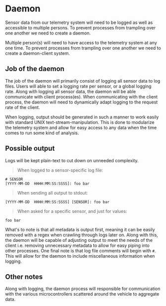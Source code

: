 # Daemon

Sensor data from our telemetry system will need to be logged as well as
accessible to multiple persons.  To prevent processes from trampling over one
another we need to create a daemon.

Multiple person(s) will need to have access to the telemetry system at any one
time.  To prevent processes from trampling over one another we need to create a
daemon-client system.


## Job of the daemon

The job of the daemon will primarily consist of logging all sensor data to log
files.  Users will able to set a logging rate per sensor, or a global logging
rate.  Along with logging all sensor data, the daemon will be able communicate
with client process(es).  When communicating with the client process, the
daemon will need to dynamically adapt logging to the request rate of the
client.

When logging, output should be generated in such a manner to work easily with
standard UNIX text-stream-manipulation.  This is done to modularize the
telemetry system and allow for easy access to any data when the time comes to
run some kind of analysis.


## Possible output

Logs will be kept plain-text to cut down on unneeded complexity.

> When logged to a sensor-specific log file:

```
# SENSOR
[YYYY-MM-DD  HHHH:MM:SS:SSSS]: foo bar
```

> When sending all output to stdout:

```
[YYYY-MM-DD  HHHH:MM:SS:SSSS] [SENSOR]: foo bar
```

> When asked for a specific sensor, and just for values:
```
foo bar
```

What's to note is that all metadata is output first, meaning it can be easily
removed with a regex when crawling through logs later on.  Along with this, the
daemon will be capable of adjusting output to meet the needs of the client i.e.
removing unnecessary metadata to allow for easy piping into other processes.
One final note is that log file comments will begin with `#`.  This will allow
for the daemon to include miscellaneous information when logging.


## Other notes

Along with logging, the daemon process will responsible for communication with
the various microcontrollers scattered around the vehicle to aggregate data.
